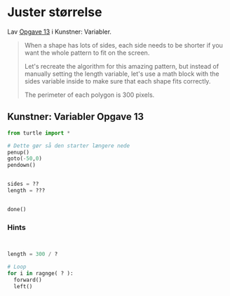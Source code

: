 # Juster størrelse

Lav [Opgave 13](https://studio.code.org/s/course4/lessons/6/levels/13) i Kunstner: Variabler.

> When a shape has lots of sides, each side needs to be shorter if you want the whole pattern to fit on the screen.
> 
> Let's recreate the algorithm for this amazing pattern, but instead of manually setting the length variable, let's use a math block with the sides variable inside to make sure that each shape fits correctly.
> 
> The perimeter of each polygon is 300 pixels.

## Kunstner: Variabler Opgave 13


```python
from turtle import *

# Dette gør så den starter længere nede
penup()
goto(-50,0)
pendown()


sides = ??
length = ???


done()
```

### Hints

```python


length = 300 / ?

# Loop
for i in ragnge( ? ):
  forward()
  left()


```